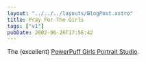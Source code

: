 ```yaml
---
layout: "../../../layouts/BlogPost.astro"
title: Pray For The Girls
tags: ["v1"]
pubDate: 2002-06-26T17:56:42
---
```


The (excellent) [PowerPuff Girls Portrait Studio][1].

[1]: http://www.nephco.com/powerpuffgirls/ppps.html "The PowerPuff Girls Portrait Studio"
